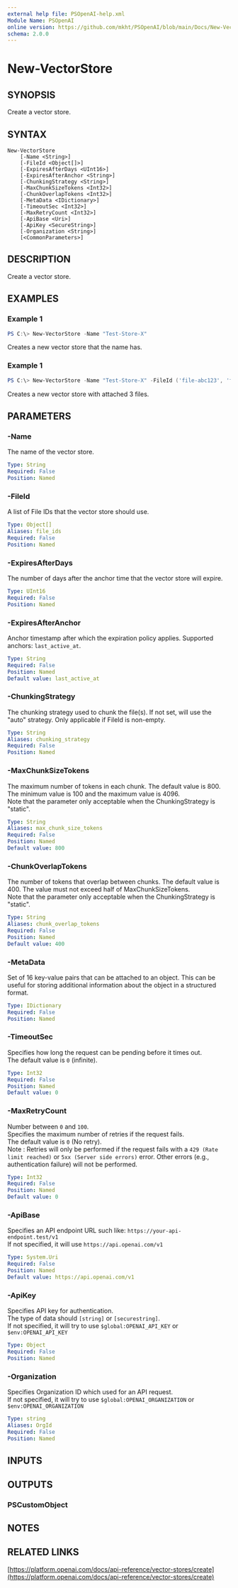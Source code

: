 ```yaml
---
external help file: PSOpenAI-help.xml
Module Name: PSOpenAI
online version: https://github.com/mkht/PSOpenAI/blob/main/Docs/New-VectorStore.md
schema: 2.0.0
---
```


# New-VectorStore

## SYNOPSIS
Create a vector store.

## SYNTAX

```
New-VectorStore
    [-Name <String>]
    [-FileId <Object[]>]
    [-ExpiresAfterDays <UInt16>]
    [-ExpiresAfterAnchor <String>]
    [-ChunkingStrategy <String>]
    [-MaxChunkSizeTokens <Int32>]
    [-ChunkOverlapTokens <Int32>]
    [-MetaData <IDictionary>]
    [-TimeoutSec <Int32>]
    [-MaxRetryCount <Int32>]
    [-ApiBase <Uri>]
    [-ApiKey <SecureString>]
    [-Organization <String>]
    [<CommonParameters>]
```

## DESCRIPTION
Create a vector store.

## EXAMPLES

### Example 1
```powershell
PS C:\> New-VectorStore -Name "Test-Store-X"
```

Creates a new vector store that the name has.

### Example 1
```powershell
PS C:\> New-VectorStore -Name "Test-Store-X" -FileId ('file-abc123', 'file-def456', 'file-ghi789')
```

Creates a new vector store with attached 3 files.

## PARAMETERS

### -Name
The name of the vector store.

```yaml
Type: String
Required: False
Position: Named
```

### -FileId
A list of File IDs that the vector store should use.

```yaml
Type: Object[]
Aliases: file_ids
Required: False
Position: Named
```

### -ExpiresAfterDays
The number of days after the anchor time that the vector store will expire.

```yaml
Type: UInt16
Required: False
Position: Named
```

### -ExpiresAfterAnchor
Anchor timestamp after which the expiration policy applies. Supported anchors: `last_active_at`.

```yaml
Type: String
Required: False
Position: Named
Default value: last_active_at
```

### -ChunkingStrategy
The chunking strategy used to chunk the file(s). If not set, will use the "auto" strategy. Only applicable if FileId is non-empty.

```yaml
Type: String
Aliases: chunking_strategy
Required: False
Position: Named
```

### -MaxChunkSizeTokens
The maximum number of tokens in each chunk. The default value is 800. The minimum value is 100 and the maximum value is 4096.  
Note that the parameter only acceptable when the ChunkingStrategy is "static".

```yaml
Type: String
Aliases: max_chunk_size_tokens
Required: False
Position: Named
Default value: 800
```

### -ChunkOverlapTokens
The number of tokens that overlap between chunks. The default value is 400. The value must not exceed half of MaxChunkSizeTokens.  
Note that the parameter only acceptable when the ChunkingStrategy is "static".

```yaml
Type: String
Aliases: chunk_overlap_tokens
Required: False
Position: Named
Default value: 400
```

### -MetaData
Set of 16 key-value pairs that can be attached to an object. This can be useful for storing additional information about the object in a structured format.

```yaml
Type: IDictionary
Required: False
Position: Named
```

### -TimeoutSec
Specifies how long the request can be pending before it times out.  
The default value is `0` (infinite).

```yaml
Type: Int32
Required: False
Position: Named
Default value: 0
```

### -MaxRetryCount
Number between `0` and `100`.  
Specifies the maximum number of retries if the request fails.  
The default value is `0` (No retry).  
Note : Retries will only be performed if the request fails with a `429 (Rate limit reached)` or `5xx (Server side errors)` error. Other errors (e.g., authentication failure) will not be performed.  

```yaml
Type: Int32
Required: False
Position: Named
Default value: 0
```

### -ApiBase
Specifies an API endpoint URL such like: `https://your-api-endpoint.test/v1`  
If not specified, it will use `https://api.openai.com/v1`

```yaml
Type: System.Uri
Required: False
Position: Named
Default value: https://api.openai.com/v1
```

### -ApiKey
Specifies API key for authentication.  
The type of data should `[string]` or `[securestring]`.  
If not specified, it will try to use `$global:OPENAI_API_KEY` or `$env:OPENAI_API_KEY`

```yaml
Type: Object
Required: False
Position: Named
```

### -Organization
Specifies Organization ID which used for an API request.  
If not specified, it will try to use `$global:OPENAI_ORGANIZATION` or `$env:OPENAI_ORGANIZATION`

```yaml
Type: string
Aliases: OrgId
Required: False
Position: Named
```

## INPUTS

## OUTPUTS

### PSCustomObject

## NOTES

## RELATED LINKS

[https://platform.openai.com/docs/api-reference/vector-stores/create](https://platform.openai.com/docs/api-reference/vector-stores/create)
